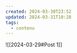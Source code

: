 ```yaml
---
created: 2024-03-30T23:52
updated: 2024-03-31T10:28
tags:
  - contenu
---
```

![[2024-03-29#Post 1]]